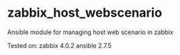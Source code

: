 # zabbix_host_webscenario
Ansible module for managing host web scenario in zabbix

Tested on:
zabbix 4.0.2
ansible 2.7.5
